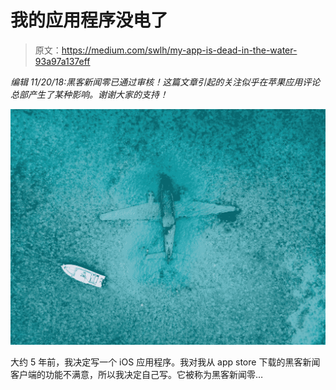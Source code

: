 # 我的应用程序没电了

> 原文：<https://medium.com/swlh/my-app-is-dead-in-the-water-93a97a137eff>

*编辑 11/20/18:黑客新闻零已通过审核！这篇文章引起的关注似乎在苹果应用评论总部产生了某种影响。谢谢大家的支持！*

![](img/6cae9f28e64f4f1aa4316aa08d6318f8.png)

大约 5 年前，我决定写一个 iOS 应用程序。我对我从 app store 下载的黑客新闻客户端的功能不满意，所以我决定自己写。它被称为黑客新闻零…